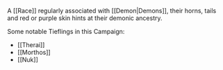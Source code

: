 A [[Race]] regularly associated with [[Demon|Demons]], their horns, tails and red or purple skin hints at their demonic ancestry.

Some notable Tieflings in this Campaign:
* [[Therai]]
* [[Morthos]]
* [[Nuk]]